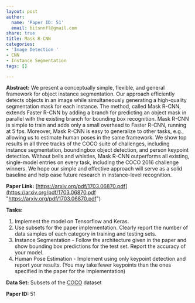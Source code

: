 ```yaml
---
layout: post
author:
  name: 'Paper ID: 51'
  email: bitsnnfl@gmail.com
share: true
title: Mask R-CNN
categories:
- 'Image Detection '
- CNN
- Instance Segmentation
tags: []

---
```

**Abstract:** We present a conceptually simple, flexible, and general framework for object instance segmentation. Our approach efficiently detects objects in an image while simultaneously generating a high-quality segmentation mask for each instance. The method, called Mask R-CNN, extends Faster R-CNN by adding a branch for predicting an object mask in parallel with the existing branch for bounding box recognition. Mask R-CNN is simple to train and adds only a small overhead to Faster R-CNN, running at 5 fps. Moreover, Mask R-CNN is easy to generalize to other tasks, e.g., allowing us to estimate human poses in the same framework. We show top results in all three tracks of the COCO suite of challenges, including instance segmentation, boundingbox object detection, and person keypoint detection. Without bells and whistles, Mask R-CNN outperforms all existing, single-model entries on every task, including the COCO 2016 challenge winners. We hope our simple and effective approach will serve as a solid baseline and help ease future research in instance-level recognition.

**Paper Link:** [https://arxiv.org/pdf/1703.06870.pdf](https://arxiv.org/pdf/1703.06870.pdf "https://arxiv.org/pdf/1703.06870.pdf")

**Tasks:**

1. Implement the model on Tensorflow and Keras.
2. Use subsets for the paper implementation. Clearly report the number of data samples of each category in training and testing sets.
3. Instance Segmentation - Follow the architecture given in the paper and show bounding box predictions for the test set. Report the accuracy of your model.
4. Human Pose Estimation - Implement using only keypoint detection and report your results. (You may take fewer keypoints than the ones specified in the paper for the implementation)

**Data Set:** Subsets of the [COCO](http://cocodataset.org/#home "COCO") dataset

**Paper ID:** 51